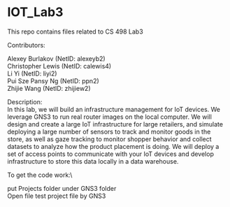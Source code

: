 # IOT_Lab3

This repo contains files related to CS 498 Lab3

Contributors:

Alexey Burlakov (NetID: alexeyb2)\
Christopher Lewis (NetID: calewis4)\
Li Yi (NetID: liyi2)\
Pui Sze Pansy Ng (NetID: ppn2)\
Zhijie Wang (NetID: zhijiew2)

Description:\
In this lab, we will build an infrastructure management for IoT devices. We leverage GNS3 to run real router images on the local computer. We will design and create a large IoT infrastructure for large retailers, and simulate deploying a large number of sensors to track and monitor goods in the store, as well as gaze tracking to monitor shopper behavior and collect datasets to analyze how the product placement is doing. We will deploy a set of access points to communicate with your IoT devices and develop infrastructure to store this data locally in a data warehouse.


To get the code work:\

put Projects folder under GNS3 folder\
Open file test project file by GNS3
